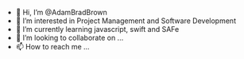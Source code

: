 - 👋 Hi, I’m @AdamBradBrown
- 👀 I’m interested in Project Management and Software Development
- 🌱 I’m currently learning javascript, swift and SAFe
- 💞️ I’m looking to collaborate on ...
- 📫 How to reach me ...

<!---
AdamBradBrown/AdamBradBrown is a ✨ special ✨ repository because its `README.md` (this file) appears on your GitHub profile.
You can click the Preview link to take a look at your changes.
--->
